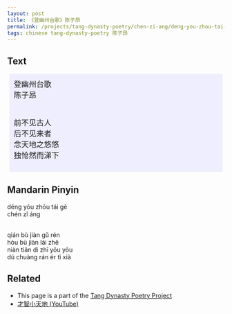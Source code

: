 ```yaml
---
layout: post
title: 《登幽州台歌》陈子昂 
permalink: /projects/tang-dynasty-poetry/chen-zi-ang/deng-you-zhou-tai-ge
tags: chinese tang-dynasty-poetry 陈子昂
---
```


## Text


<p>
<div class="chinese-poem" style="font-size: 1.25em; background-color: #eef; padding: 10px; margin: 5px;">
登幽州台歌
<br />
陈子昂
<br /><br />

前不见古人
<br />
后不见来者
<br />
念天地之悠悠
<br />
独怆然而涕下
</div>
</p>

## Mandarin Pinyin

<p>
dēng yōu zhōu tái gē
<br />
chén zǐ áng
<br /><br />

qián bù jiàn gǔ rén
<br />
hòu bù jiàn lái zhě
<br />
niàn tiān dì zhī yōu yōu
<br />
dú chuàng rán ér tì xià
</p>

## Related

* This page is a part of the [Tang Dynasty Poetry Project](/projects/tang-dynasty-poetry-project)
* [才智小天地 (YouTube)](https://youtu.be/IF4cGeLc9DM)

